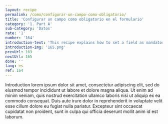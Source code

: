 ```yaml
---
layout: recipe
permalink: /como/configurar-un-campo-como-obligatorio/
title: 'Configurar un campo como obligatorio en el formulario'
category: '1. Part A'
sub-category: 'Datos'
rate: '1'
number: '164'
introduction-text: 'This recipe explains how to set a field as mandatory : the users will be obliged to fill the field to be able to save the form.<br>Note that changing the mandatory aspect of a field will have no impact on previously sent files.'
introduction-img: '165.png'
prevUrl: 163
nextUrl: 165
done: ''
lang: es
ref: 164
---
```


Introduction lorem ipsum dolor sit amet, consectetur adipiscing elit, sed do eiusmod tempor incididunt ut labore et dolore magna aliqua. Ut enim ad minim veniam, quis nostrud exercitation ullamco laboris nisi ut aliquip ex ea commodo consequat. Duis aute irure dolor in reprehenderit in voluptate velit esse cillum dolore eu fugiat nulla pariatur. Excepteur sint occaecat cupidatat non proident, sunt in culpa qui officia deserunt mollit anim id est laborum.

